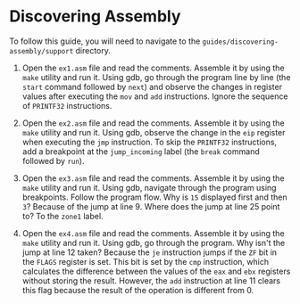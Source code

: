 # Discovering Assembly

To follow this guide, you will need to navigate to the `guides/discovering-assembly/support` directory.

1. Open the `ex1.asm` file and read the comments.
Assemble it by using the `make` utility and run it.
Using gdb, go through the program line by line (the `start` command followed by `next`) and observe the changes in register values after executing the `mov` and `add` instructions.
Ignore the sequence of `PRINTF32` instructions.

1. Open the `ex2.asm` file and read the comments.
Assemble it by using the `make` utility and run it.
Using gdb, observe the change in the `eip` register when executing the `jmp` instruction.
To skip the `PRINTF32` instructions, add a breakpoint at the `jump_incoming` label (the `break` command followed by `run`).

1. Open the `ex3.asm` file and read the comments.
Assemble it by using the `make` utility and run it.
Using gdb, navigate through the program using breakpoints.
Follow the program flow.
Why is `15` displayed first and then `3`?
Because of the jump at line 9.
Where does the jump at line 25 point to?
To the `zone1` label.

1. Open the `ex4.asm` file and read the comments.
Assemble it by using the `make` utility and run it.
Using gdb, go through the program.
Why isn't the jump at line 12 taken?
Because the `je` instruction jumps if the `ZF` bit in the `FLAGS` register is set.
This bit is set by the `cmp` instruction, which calculates the difference between the values of the `eax` and `ebx` registers without storing the result.
However, the `add` instruction at line 11 clears this flag because the result of the operation is different from 0.
